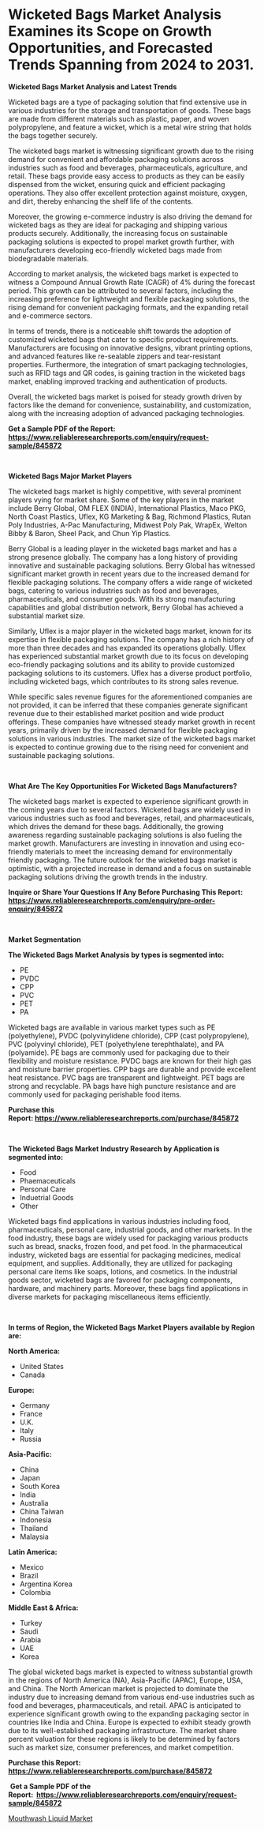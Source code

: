 <p><h1>Wicketed Bags Market Analysis Examines its Scope on Growth Opportunities, and Forecasted Trends Spanning from 2024 to 2031.</h1></p><p><strong>Wicketed Bags Market Analysis and Latest Trends</strong></p>
<p><p>Wicketed bags are a type of packaging solution that find extensive use in various industries for the storage and transportation of goods. These bags are made from different materials such as plastic, paper, and woven polypropylene, and feature a wicket, which is a metal wire string that holds the bags together securely. </p><p>The wicketed bags market is witnessing significant growth due to the rising demand for convenient and affordable packaging solutions across industries such as food and beverages, pharmaceuticals, agriculture, and retail. These bags provide easy access to products as they can be easily dispensed from the wicket, ensuring quick and efficient packaging operations. They also offer excellent protection against moisture, oxygen, and dirt, thereby enhancing the shelf life of the contents.</p><p>Moreover, the growing e-commerce industry is also driving the demand for wicketed bags as they are ideal for packaging and shipping various products securely. Additionally, the increasing focus on sustainable packaging solutions is expected to propel market growth further, with manufacturers developing eco-friendly wicketed bags made from biodegradable materials.</p><p>According to market analysis, the wicketed bags market is expected to witness a Compound Annual Growth Rate (CAGR) of 4% during the forecast period. This growth can be attributed to several factors, including the increasing preference for lightweight and flexible packaging solutions, the rising demand for convenient packaging formats, and the expanding retail and e-commerce sectors.</p><p>In terms of trends, there is a noticeable shift towards the adoption of customized wicketed bags that cater to specific product requirements. Manufacturers are focusing on innovative designs, vibrant printing options, and advanced features like re-sealable zippers and tear-resistant properties. Furthermore, the integration of smart packaging technologies, such as RFID tags and QR codes, is gaining traction in the wicketed bags market, enabling improved tracking and authentication of products.</p><p>Overall, the wicketed bags market is poised for steady growth driven by factors like the demand for convenience, sustainability, and customization, along with the increasing adoption of advanced packaging technologies.</p></p>
<p><strong>Get a Sample PDF of the Report:&nbsp; <a href="https://www.reliableresearchreports.com/enquiry/request-sample/845872">https://www.reliableresearchreports.com/enquiry/request-sample/845872</a></strong></p>
<p>&nbsp;</p>
<p><strong>Wicketed Bags Major Market Players</strong></p>
<p><p>The wicketed bags market is highly competitive, with several prominent players vying for market share. Some of the key players in the market include Berry Global, OM FLEX (INDIA), International Plastics, Maco PKG, North Coast Plastics, Uflex, KG Marketing & Bag, Richmond Plastics, Rutan Poly Industries, A-Pac Manufacturing, Midwest Poly Pak, WrapEx, Welton Bibby & Baron, Sheel Pack, and Chun Yip Plastics.</p><p>Berry Global is a leading player in the wicketed bags market and has a strong presence globally. The company has a long history of providing innovative and sustainable packaging solutions. Berry Global has witnessed significant market growth in recent years due to the increased demand for flexible packaging solutions. The company offers a wide range of wicketed bags, catering to various industries such as food and beverages, pharmaceuticals, and consumer goods. With its strong manufacturing capabilities and global distribution network, Berry Global has achieved a substantial market size.</p><p>Similarly, Uflex is a major player in the wicketed bags market, known for its expertise in flexible packaging solutions. The company has a rich history of more than three decades and has expanded its operations globally. Uflex has experienced substantial market growth due to its focus on developing eco-friendly packaging solutions and its ability to provide customized packaging solutions to its customers. Uflex has a diverse product portfolio, including wicketed bags, which contributes to its strong sales revenue.</p><p>While specific sales revenue figures for the aforementioned companies are not provided, it can be inferred that these companies generate significant revenue due to their established market position and wide product offerings. These companies have witnessed steady market growth in recent years, primarily driven by the increased demand for flexible packaging solutions in various industries. The market size of the wicketed bags market is expected to continue growing due to the rising need for convenient and sustainable packaging solutions.</p></p>
<p>&nbsp;</p>
<p><strong>What Are The Key Opportunities For Wicketed Bags Manufacturers?</strong></p>
<p><p>The wicketed bags market is expected to experience significant growth in the coming years due to several factors. Wicketed bags are widely used in various industries such as food and beverages, retail, and pharmaceuticals, which drives the demand for these bags. Additionally, the growing awareness regarding sustainable packaging solutions is also fueling the market growth. Manufacturers are investing in innovation and using eco-friendly materials to meet the increasing demand for environmentally friendly packaging. The future outlook for the wicketed bags market is optimistic, with a projected increase in demand and a focus on sustainable packaging solutions driving the growth trends in the industry.</p></p>
<p><strong>Inquire or Share Your Questions If Any Before Purchasing This Report: <a href="https://www.reliableresearchreports.com/enquiry/pre-order-enquiry/845872">https://www.reliableresearchreports.com/enquiry/pre-order-enquiry/845872</a></strong></p>
<p>&nbsp;</p>
<p><strong>Market Segmentation</strong></p>
<p><strong>The Wicketed Bags Market Analysis by types is segmented into:</strong></p>
<p><ul><li>PE</li><li>PVDC</li><li>CPP</li><li>PVC</li><li>PET</li><li>PA</li></ul></p>
<p><p>Wicketed bags are available in various market types such as PE (polyethylene), PVDC (polyvinylidene chloride), CPP (cast polypropylene), PVC (polyvinyl chloride), PET (polyethylene terephthalate), and PA (polyamide). PE bags are commonly used for packaging due to their flexibility and moisture resistance. PVDC bags are known for their high gas and moisture barrier properties. CPP bags are durable and provide excellent heat resistance. PVC bags are transparent and lightweight. PET bags are strong and recyclable. PA bags have high puncture resistance and are commonly used for packaging perishable food items.</p></p>
<p><strong>Purchase this Report:&nbsp;<a href="https://www.reliableresearchreports.com/purchase/845872">https://www.reliableresearchreports.com/purchase/845872</a></strong></p>
<p>&nbsp;</p>
<p><strong>The Wicketed Bags Market Industry Research by Application is segmented into:</strong></p>
<p><ul><li>Food</li><li>Phaemaceuticals</li><li>Personal Care</li><li>Induetrial Goods</li><li>Other</li></ul></p>
<p><p>Wicketed bags find applications in various industries including food, pharmaceuticals, personal care, industrial goods, and other markets. In the food industry, these bags are widely used for packaging various products such as bread, snacks, frozen food, and pet food. In the pharmaceutical industry, wicketed bags are essential for packaging medicines, medical equipment, and supplies. Additionally, they are utilized for packaging personal care items like soaps, lotions, and cosmetics. In the industrial goods sector, wicketed bags are favored for packaging components, hardware, and machinery parts. Moreover, these bags find applications in diverse markets for packaging miscellaneous items efficiently.</p></p>
<p>&nbsp;</p>
<p><strong>In terms of Region, the Wicketed Bags Market Players available by Region are:</strong></p>
<p>
    <p> <strong> North America: </strong>
        <ul>
            <li>United States</li>
            <li>Canada</li>
        </ul>
        </p> 
    <p> <strong> Europe: </strong>
        <ul>
            <li>Germany</li>
            <li>France</li>
            <li>U.K.</li>
            <li>Italy</li>
            <li>Russia</li>
        </ul>
        </p> 
    <p> <strong> Asia-Pacific: </strong>
        <ul>
            <li>China</li>
            <li>Japan</li>
            <li>South Korea</li>
            <li>India</li>
            <li>Australia</li>
            <li>China Taiwan</li>
            <li>Indonesia</li>
            <li>Thailand</li>
            <li>Malaysia</li>
        </ul>
        </p> 
    <p> <strong> Latin America: </strong>
        <ul>
            <li>Mexico</li>
            <li>Brazil</li>
            <li>Argentina Korea</li>
            <li>Colombia</li>
        </ul>
        </p> 
    <p> <strong> Middle East & Africa: </strong>
        <ul>
            <li>Turkey</li>
            <li>Saudi</li>
            <li>Arabia</li>
            <li>UAE</li>
            <li>Korea</li>
        </ul>
    </p>
    </p>
<p><p>The global wicketed bags market is expected to witness substantial growth in the regions of North America (NA), Asia-Pacific (APAC), Europe, USA, and China. The North American market is projected to dominate the industry due to increasing demand from various end-use industries such as food and beverages, pharmaceuticals, and retail. APAC is anticipated to experience significant growth owing to the expanding packaging sector in countries like India and China. Europe is expected to exhibit steady growth due to its well-established packaging infrastructure. The market share percent valuation for these regions is likely to be determined by factors such as market size, consumer preferences, and market competition.</p></p>
<p><strong>Purchase this Report: <a href="https://www.reliableresearchreports.com/purchase/845872">https://www.reliableresearchreports.com/purchase/845872</a></strong></p>
<p>&nbsp;<strong>Get a Sample PDF of the Report:&nbsp;&nbsp;<a href="https://www.reliableresearchreports.com/enquiry/request-sample/845872">https://www.reliableresearchreports.com/enquiry/request-sample/845872</a></strong></p>
<p><strong></strong></p>
<p><p><a href="https://github.com/bracarafogo/Market-Research-Report-List-1/blob/main/mouthwash-liquid-market.md">Mouthwash Liquid Market</a></p></p>